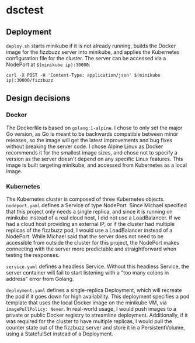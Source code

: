 dsctest
=======

Deployment
----------

`deploy.sh` starts minikube if it is not already running, builds the Docker
image for the fizzbuzz server into minikube, and applies the Kubernetes
configuration file for the cluster. The server can be accessed via a NodePort at
`$(minikube ip):30000`:

    curl -X POST -H 'Content-Type: application/json' $(minikube ip):30000/fizzbuzz

Design decisions
----------------

### Docker

The Dockerfile is based on `golang:1-alpine`. I chose to only set the major Go
version, as Go is meant to be backwards compatible between minor releases, so
the image will get the latest improvements and bug fixes without breaking the
server code. I chose Alpine Linux as Docker recommends it for the smallest image
sizes, and chose not to specify a version as the server doesn't depend on any
specific Linux features. This image is built targeting minikube, and accessed
from Kubernetes as a local image.

### Kubernetes

The Kubernetes cluster is composed of three Kubernetes objects. `nodeport.yaml`
defines a Service of type NodePort. Since Michael specified that this project
only needs a single replica, and since it is running on minikube instead of a
real cloud host, I did not use a LoadBalancer. If we had a cloud host providing
an external IP, or if the cluster had multiple replicas of the fizzbuzz pod, I
would use a LoadBalancer instead of a NodePort. While Michael said that the
server does not need to be accessible from outside the cluster for this project,
the NodePort makes connecting with the server more predictable and
straightforward when testing the responses.

`service.yaml` defines a headless Service. Without this headless Service, the
server container will fail to start listening with a "too many colons in
address" error from Golang.

`deployment.yaml` defines a single-replica Deployment, which will recreate the
pod if it goes down for high availability. This deployment specifies a pod
template that uses the local Docker image on the minikube VM, via
`imagePullPolicy: Never`. In real-world usage, I would push images to a private
or public Docker registry to streamline deployment. Additionally, if it was
required for the cluster to have multiple replicas, I would pull the counter
state out of the fizzbuzz server and store it in a PersistentVolume, using a
StatefulSet instead of a Deployment.
